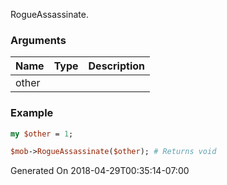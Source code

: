 RogueAssassinate.
### Arguments
**Name**|**Type**|**Description**
:---|:---|:---
other||

### Example

```perl
my $other = 1;

$mob->RogueAssassinate($other); # Returns void
```


Generated On 2018-04-29T00:35:14-07:00